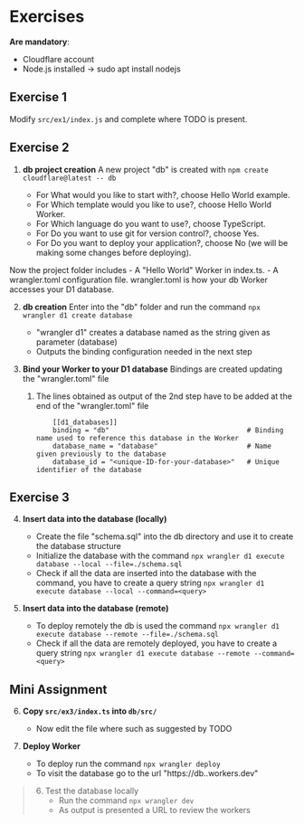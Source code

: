 # Exercises

**Are mandatory**:
 - Cloudflare account
 - Node.js installed -> sudo apt install nodejs

## Exercise 1

Modify `src/ex1/index.js` and complete where TODO is present.

## Exercise 2

1. **db project creation**
A new project "db" is created with
    `npm create cloudflare@latest -- db`

    - For What would you like to start with?, choose Hello World example.
    - For Which template would you like to use?, choose Hello World Worker.
    - For Which language do you want to use?, choose TypeScript.
    - For Do you want to use git for version control?, choose Yes.
    - For Do you want to deploy your application?, choose No (we will be making some changes before deploying).

Now the project folder includes
    - A "Hello World" Worker in index.ts.
    - A wrangler.toml configuration file. wrangler.toml is how your db Worker accesses your D1 database.

2. **db creation**
Enter into the "db" folder and run the command `npx wrangler d1 create database`
    - "wrangler d1" creates a database named as the string given as parameter (database)
    - Outputs the binding configuration needed in the next step

3. **Bind your Worker to your D1 database**
Bindings are created updating the "wrangler.toml" file
    1. The lines obtained as output of the 2nd step have to be added at the end of the "wrangler.toml" file

        ```
            [[d1_databases]]
            binding = "db"                                  # Binding name used to reference this database in the Worker
            database_name = "database"                      # Name given previously to the database
            database_id = "<unique-ID-for-your-database>"   # Unique identifier of the database
        ```
## Exercise 3

4. **Insert data into the database (locally)**
    - Create the file "schema.sql" into the db directory and use it to create the database structure
    - Initialize the database with the command
        `npx wrangler d1 execute database --local --file=./schema.sql`
    - Check if all the data are inserted into the database with the command, you have to create a query string
        `npx wrangler d1 execute database --local --command=<query>`

5. **Insert data into the database (remote)**
    - To deploy remotely the db is used the command
        `npx wrangler d1 execute database --remote --file=./schema.sql`
    - Check if all the data are remotely deployed, you have to create a query string
        `npx wrangler d1 execute database --remote --command=<query>`

## Mini Assignment

6. **Copy `src/ex3/index.ts` into `db/src/`**
    - Now edit the file where such as suggested by TODO

7. **Deploy Worker**
    - To deploy run the command `npx wrangler deploy`
    - To visit the database go to the url "https://db.<your-subdomain>.workers.dev"

>6. Test the database locally
>    - Run the command 
>        `npx wrangler dev`
>    - As output is presented a URL to review the workers
